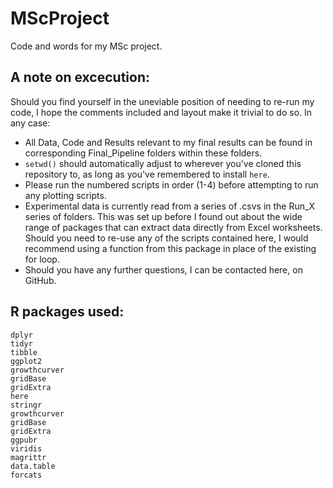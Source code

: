 # MScProject
Code and words for my MSc project.

## A note on excecution:
Should you find yourself in the uneviable position of needing to re-run my code, I hope the comments included and layout make it trivial to do so. In any case:

* All Data, Code and Results relevant to my final results can be found in corresponding Final_Pipeline folders within these folders.
* `setwd()` should automatically adjust to wherever you've cloned this repository to, as long as you've remembered to install `here`.
* Please run the numbered scripts in order (1-4) before attempting to run any plotting scripts. 
* Experimental data is currently read from a series of .csvs in the Run_X series of folders. This was set up before I found out about the wide range of packages that can extract data directly from Excel worksheets. Should you need to re-use any of the scripts contained here, I would recommend using a function from this package in place of the existing for loop. 
* Should you have any further questions, I can be contacted here, on GitHub.

## R packages used:
```
dplyr
tidyr
tibble
ggplot2
growthcurver
gridBase
gridExtra
here
stringr
growthcurver
gridBase
gridExtra
ggpubr
viridis
magrittr
data.table
forcats
```
